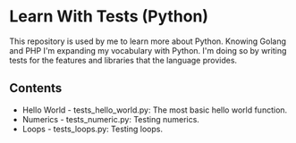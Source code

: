 Learn With Tests (Python)
=========================

This repository is used by me to learn more about Python. Knowing Golang and PHP
I'm expanding my vocabulary with Python. I'm doing so by writing tests for the
features and libraries that the language provides.


Contents
--------

- Hello World - tests_hello_world.py: The most basic hello world function.
- Numerics - tests_numeric.py: Testing numerics.
- Loops - tests_loops.py: Testing loops. 

